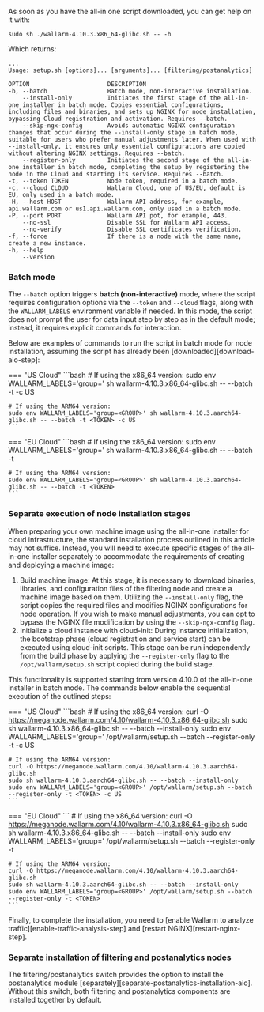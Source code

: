 As soon as you have the all-in one script downloaded, you can get help on it with:

```
sudo sh ./wallarm-4.10.3.x86_64-glibc.sh -- -h
```

Which returns:

```
...
Usage: setup.sh [options]... [arguments]... [filtering/postanalytics]

OPTION                      DESCRIPTION
-b, --batch                 Batch mode, non-interactive installation.
    --install-only          Initiates the first stage of the all-in-one installer in batch mode. Copies essential configurations, including files and binaries, and sets up NGINX for node installation, bypassing Cloud registration and activation. Requires --batch.
    --skip-ngx-config       Avoids automatic NGINX configuration changes that occur during the --install-only stage in batch mode, suitable for users who prefer manual adjustments later. When used with --install-only, it ensures only essential configurations are copied without altering NGINX settings. Requires --batch.
    --register-only         Initiates the second stage of the all-in-one installer in batch mode, completing the setup by registering the node in the Cloud and starting its service. Requires --batch.
-t, --token TOKEN           Node token, required in a batch mode.
-c, --cloud CLOUD           Wallarm Cloud, one of US/EU, default is EU, only used in a batch mode.
-H, --host HOST             Wallarm API address, for example, api.wallarm.com or us1.api.wallarm.com, only used in a batch mode.
-P, --port PORT             Wallarm API pot, for example, 443.
    --no-ssl                Disable SSL for Wallarm API access.
    --no-verify             Disable SSL certificates verification.
-f, --force                 If there is a node with the same name, create a new instance.
-h, --help
    --version
```

### Batch mode

The `--batch` option triggers **batch (non-interactive)** mode, where the script requires configuration options via the `--token` and `--cloud` flags, along with the `WALLARM_LABELS` environment variable if needed. In this mode, the script does not prompt the user for data input step by step as in the default mode; instead, it requires explicit commands for interaction.

Below are examples of commands to run the script in batch mode for node installation, assuming the script has already been [downloaded][download-aio-step]:

=== "US Cloud"
    ```bash
    # If using the x86_64 version:
    sudo env WALLARM_LABELS='group=<GROUP>' sh wallarm-4.10.3.x86_64-glibc.sh -- --batch -t <TOKEN> -c US

    # If using the ARM64 version:
    sudo env WALLARM_LABELS='group=<GROUP>' sh wallarm-4.10.3.aarch64-glibc.sh -- --batch -t <TOKEN> -c US
    ```
=== "EU Cloud"
    ```bash
    # If using the x86_64 version:
    sudo env WALLARM_LABELS='group=<GROUP>' sh wallarm-4.10.3.x86_64-glibc.sh -- --batch -t <TOKEN>

    # If using the ARM64 version:
    sudo env WALLARM_LABELS='group=<GROUP>' sh wallarm-4.10.3.aarch64-glibc.sh -- --batch -t <TOKEN>
    ```

### Separate execution of node installation stages

When preparing your own machine image using the all-in-one installer for cloud infrastructure, the standard installation process outlined in this article may not suffice. Instead, you will need to execute specific stages of the all-in-one installer separately to accommodate the requirements of creating and deploying a machine image:

1. Build machine image: At this stage, it is necessary to download binaries, libraries, and configuration files of the filtering node and create a machine image based on them. Utilizing the `--install-only` flag, the script copies the required files and modifies NGINX configurations for node operation. If you wish to make manual adjustments, you can opt to bypass the NGINX file modification by using the `--skip-ngx-config` flag.
1. Initialize a cloud instance with cloud-init: During instance initialization, the bootstrap phase (cloud registration and service start) can be executed using cloud-init scripts. This stage can be run independently from the build phase by applying the `--register-only` flag to the `/opt/wallarm/setup.sh` script copied during the build stage.

This functionality is supported starting from version 4.10.0 of the all-in-one installer in batch mode. The commands below enable the sequential execution of the outlined steps:

=== "US Cloud"
    ```bash
    # If using the x86_64 version:
    curl -O https://meganode.wallarm.com/4.10/wallarm-4.10.3.x86_64-glibc.sh
    sudo sh wallarm-4.10.3.x86_64-glibc.sh -- --batch --install-only
    sudo env WALLARM_LABELS='group=<GROUP>' /opt/wallarm/setup.sh --batch --register-only -t <TOKEN> -c US

    # If using the ARM64 version:
    curl -O https://meganode.wallarm.com/4.10/wallarm-4.10.3.aarch64-glibc.sh
    sudo sh wallarm-4.10.3.aarch64-glibc.sh -- --batch --install-only
    sudo env WALLARM_LABELS='group=<GROUP>' /opt/wallarm/setup.sh --batch --register-only -t <TOKEN> -c US
    ```
=== "EU Cloud"
    ```
    # If using the x86_64 version:
    curl -O https://meganode.wallarm.com/4.10/wallarm-4.10.3.x86_64-glibc.sh
    sudo sh wallarm-4.10.3.x86_64-glibc.sh -- --batch --install-only
    sudo env WALLARM_LABELS='group=<GROUP>' /opt/wallarm/setup.sh --batch --register-only -t <TOKEN>

    # If using the ARM64 version:
    curl -O https://meganode.wallarm.com/4.10/wallarm-4.10.3.aarch64-glibc.sh
    sudo sh wallarm-4.10.3.aarch64-glibc.sh -- --batch --install-only
    sudo env WALLARM_LABELS='group=<GROUP>' /opt/wallarm/setup.sh --batch --register-only -t <TOKEN>
    ```

Finally, to complete the installation, you need to [enable Wallarm to analyze traffic][enable-traffic-analysis-step] and [restart NGINX][restart-nginx-step].

### Separate installation of filtering and postanalytics nodes

The filtering/postanalytics switch provides the option to install the postanalytics module [separately][separate-postanalytics-installation-aio]. Without this switch, both filtering and postanalytics components are installed together by default.
